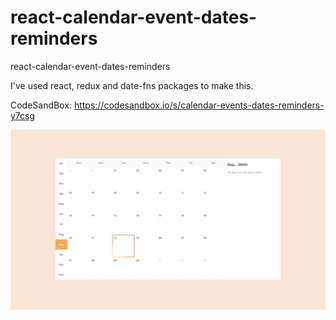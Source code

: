# react-calendar-event-dates-reminders
react-calendar-event-dates-reminders 

I've used react, redux and date-fns packages to make this. 


CodeSandBox: https://codesandbox.io/s/calendar-events-dates-reminders-y7csg 

![pic](pic.png)

